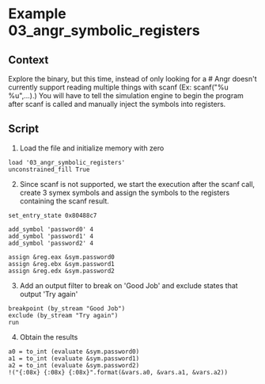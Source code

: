 # Example 03_angr_symbolic_registers
## Context
Explore the binary, but this time, instead of only looking for a # Angr doesn't currently support reading multiple things with scanf (Ex: scanf("%u %u",...).) You will have to tell the simulation engine to begin the program after scanf is called and manually inject the symbols into registers.

## Script

1. Load the file and initialize memory with zero
```
load '03_angr_symbolic_registers'
unconstrained_fill True
```
2. Since scanf is not supported, we start the execution after the scanf call, create 3 symex symbols and assign the symbols to the registers containing the scanf result.
```
set_entry_state 0x80488c7

add_symbol 'password0' 4
add_symbol 'password1' 4
add_symbol 'password2' 4

assign &reg.eax &sym.password0
assign &reg.ebx &sym.password1
assign &reg.edx &sym.password2
```
3. Add an output filter to break on 'Good Job' and exclude states that output 'Try again'
```
breakpoint (by_stream "Good Job")
exclude (by_stream "Try again")
run
```

4. Obtain the results
```
a0 = to_int (evaluate &sym.password0)
a1 = to_int (evaluate &sym.password1)
a2 = to_int (evaluate &sym.password2)
!("{:08x} {:08x} {:08x}".format(&vars.a0, &vars.a1, &vars.a2))
```